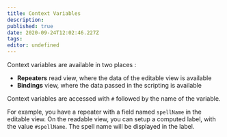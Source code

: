 ```yaml
---
title: Context Variables
description: 
published: true
date: 2020-09-24T12:02:46.227Z
tags: 
editor: undefined
---
```


Context variables are available in two places : 

* **Repeaters** read view, where the data of the editable view is available
* **Bindings** view, where the data passed in the scripting is available

Context variables are accessed with `#` followed by the name of the variable.

For example, you have a repeater with a field named `spellName` in the editable view. On the readable view, you can setup a computed label, with the value `#spellName`. The spell name will be displayed in the label.